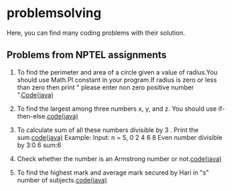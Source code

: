 # problemsolving
Here, you can find many coding problems with their solution.

## Problems from NPTEL assignments
    
1. To find the perimeter and area of a circle given a value of radius.You should use Math.PI constant in your program.If radius is zero       or less than zero then print " please enter non zero positive number ".<a href="https://github.com/rohitsa321/problemsolving/commit/aa1ecc68ee686427b49a7c02251eb8e9fa7a1734">Code(java)</a>

2. To find the largest among three numbers x, y, and z. You should use if-then-else.<a href="https://github.com/rohitsa321/problemsolving/commit/2f998f4edc13f6c5571b2b0dab0ce25b973a364a">code(java)</a>
3. To calculate sum of  all these numbers divisible by 3 . Print the sum.<a href="https://github.com/rohitsa321/problemsolving/commit/7116f0045e12a42cb49753d0acd565b7a7036cff">code(java)</a> Example:
      Input: n = 5,
      0 2 4 6 8
      Even number divisible by 3:0 6
      sum:6
4. Check whether the number is an Armstrong number or not.<a href="https://github.com/rohitsa321/problemsolving/commit/20e243f449042aac624c07b81f99b9c3ece2d364">code(java)</a>
5. To find the highest mark and average mark secured by Hari in "s" number of subjects.<a href="https://github.com/rohitsa321/problemsolving/commit/6880f469e640eeb152d0a204b2861dbddd70a012">code(java)</a>
